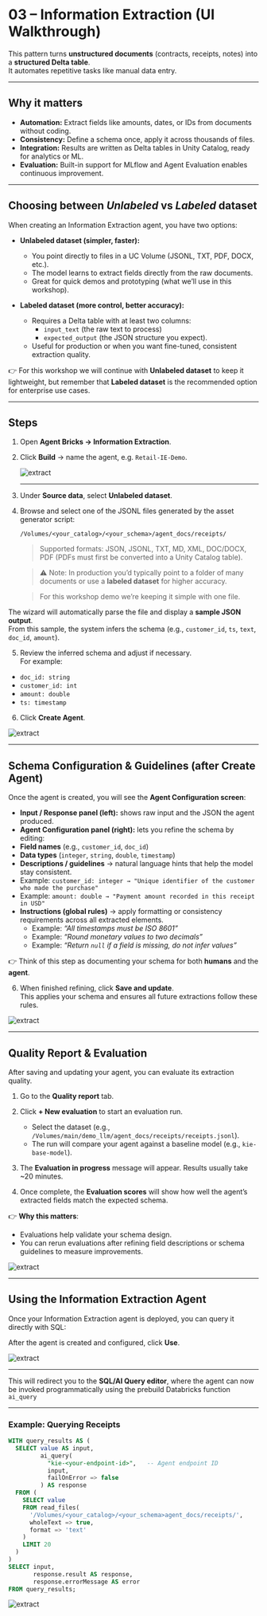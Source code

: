 # 03 – Information Extraction (UI Walkthrough)

This pattern turns **unstructured documents** (contracts, receipts, notes) into a **structured Delta table**.  
It automates repetitive tasks like manual data entry.

---

## Why it matters

- **Automation:** Extract fields like amounts, dates, or IDs from documents without coding.  
- **Consistency:** Define a schema once, apply it across thousands of files.  
- **Integration:** Results are written as Delta tables in Unity Catalog, ready for analytics or ML.  
- **Evaluation:** Built-in support for MLflow and Agent Evaluation enables continuous improvement.

---

## Choosing between *Unlabeled* vs *Labeled* dataset

When creating an Information Extraction agent, you have two options:

- **Unlabeled dataset (simpler, faster):**
  - You point directly to files in a UC Volume (JSONL, TXT, PDF, DOCX, etc.).
  - The model learns to extract fields directly from the raw documents.
  - Great for quick demos and prototyping (what we’ll use in this workshop).

- **Labeled dataset (more control, better accuracy):**
  - Requires a Delta table with at least two columns:
    - `input_text` (the raw text to process)
    - `expected_output` (the JSON structure you expect).
  - Useful for production or when you want fine-tuned, consistent extraction quality.

👉 For this workshop we will continue with **Unlabeled dataset** to keep it lightweight, but remember that **Labeled dataset** is the recommended option for enterprise use cases.

---

## Steps

1. Open **Agent Bricks → Information Extraction**.  
2. Click **Build** → name the agent, e.g. `Retail-IE-Demo`.

   ![extract](./assets/extraction1.png)

   ---

4. Under **Source data**, select **Unlabeled dataset**.  

5. Browse and select one of the JSONL files generated by the asset generator script:
     
    `/Volumes/<your_catalog>/<your_schema>/agent_docs/receipts/`  

    
   > Supported formats: JSON, JSONL, TXT, MD, XML, DOC/DOCX, PDF (PDFs must first be converted into a Unity Catalog table).
   
   > ⚠️ Note: In production you’d typically point to a folder of many documents or use a **labeled dataset** for higher accuracy.
   
   > For this workshop demo we’re keeping it simple with one file.


The wizard will automatically parse the file and display a **sample JSON output**.  
From this sample, the system infers the schema (e.g., `customer_id`, `ts`, `text`, `doc_id`, `amount`).  

5. Review the inferred schema and adjust if necessary.  
For example:  
- `doc_id: string`  
- `customer_id: int`  
- `amount: double`  
- `ts: timestamp`    

6. Click **Create Agent**.

![extract](./assets/extraction2.png)

---

## Schema Configuration & Guidelines (after Create Agent)

Once the agent is created, you will see the **Agent Configuration screen**:

- **Input / Response panel (left):** shows raw input and the JSON the agent produced.  
- **Agent Configuration panel (right):** lets you refine the schema by editing:  
- **Field names** (e.g., `customer_id`, `doc_id`)  
- **Data types** (`integer`, `string`, `double`, `timestamp`)  
- **Descriptions / guidelines** → natural language hints that help the model stay consistent.  
 - Example: `customer_id: integer → "Unique identifier of the customer who made the purchase"`  
 - Example: `amount: double → "Payment amount recorded in this receipt in USD"`
- **Instructions (global rules)** → apply formatting or consistency requirements across all extracted elements.  
  - Example: *“All timestamps must be ISO 8601”*  
  - Example: *“Round monetary values to two decimals”*  
  - Example: *“Return `null` if a field is missing, do not infer values”*   

👉 Think of this step as documenting your schema for both **humans** and the **agent**.

6. When finished refining, click **Save and update**.  
This applies your schema and ensures all future extractions follow these rules.  

![extract](./assets/extraction3.png)

---

## Quality Report & Evaluation

After saving and updating your agent, you can evaluate its extraction quality.

1. Go to the **Quality report** tab.  
2. Click **+ New evaluation** to start an evaluation run.  
   - Select the dataset (e.g., `/Volumes/main/demo_llm/agent_docs/receipts/receipts.jsonl`).  
   - The run will compare your agent against a baseline model (e.g., `kie-base-model`).  

3. The **Evaluation in progress** message will appear. Results usually take ~20 minutes.  
4. Once complete, the **Evaluation scores** will show how well the agent’s extracted fields match the expected schema.

👉 **Why this matters**:  
- Evaluations help validate your schema design.  
- You can rerun evaluations after refining field descriptions or schema guidelines to measure improvements.

 ![extract](./assets/extraction4.png) 

---

## Using the Information Extraction Agent

Once your Information Extraction agent is deployed, you can query it directly with SQL:  

After the agent is created and configured, click **Use**.  

 ![extract](./assets/extraction5.png) 

 ---
 
This will redirect you to the **SQL/AI Query editor**, where the agent can now be invoked programmatically using the prebuild Databricks function `ai_query`

---

### Example: Querying Receipts

```sql
WITH query_results AS (
  SELECT value AS input,
         ai_query(
           "kie-<your-endpoint-id>",   -- Agent endpoint ID
           input,
           failOnError => false
         ) AS response
  FROM (
    SELECT value
    FROM read_files(
      '/Volumes/<your_catalog>/<your_schema>agent_docs/receipts/',
      wholeText => true,
      format => 'text'
    )
    LIMIT 20
  )
)
SELECT input,
       response.result AS response,
       response.errorMessage AS error
FROM query_results;

```

 ![extract](./assets/extraction6.png) 


